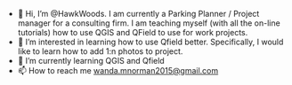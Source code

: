 - 👋 Hi, I’m @HawkWoods. I am currently a Parking Planner / Project manager for a consulting firm. I am teaching myself (with all the on-line tutorials) how to use QGIS and QField to use for work projects.
- 👀 I’m interested in learning how to use Qfield better. Specifically, I would like to learn how to add 1:n photos to project.
- 🌱 I’m currently learning QGIS and Qfield
- 📫 How to reach me wanda.mnorman2015@gmail.com

<!---
HawkWoods/HawkWoods is a ✨ special ✨ repository because its `README.md` (this file) appears on your GitHub profile.
You can click the Preview link to take a look at your changes.
--->
